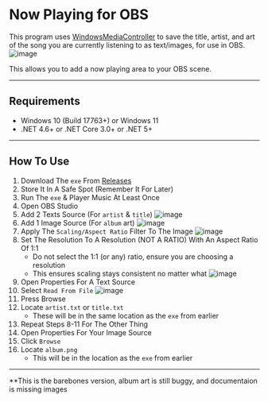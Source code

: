 # Now Playing for OBS

This program uses [WindowsMediaController](https://github.com/DubyaDude/WindowsMediaController/) to save the title, artist, and art of the song you are currently listening to as text/images, for use in OBS.
![image](placeholder_image)

This allows you to add a now playing area to your OBS scene.
***
## Requirements
- Windows 10 (Build 17763+) or Windows 11
- .NET 4.6+ or .NET Core 3.0+ or .NET 5+
***
## How To Use
1) Download The `exe` From [Releases](placeholder_link)
2) Store It In A Safe Spot (Remember It For Later)
3) Run The `exe` & Player Music At Least Once
4) Open OBS Studio
5) Add 2 Texts Source (For `artist` & `title`)
![image](placeholder_image)
6) Add 1 Image Source (For `album` art)
![image](placeholder_image)
7) Apply The `Scaling/Aspect Ratio` Filter To The Image
![image](placeholder_image)
8) Set The Resolution To A Resolution (NOT A RATIO) With An Aspect Ratio Of 1:1
    - Do not select the 1:1 (or any) ratio, ensure you are choosing a resolution
    - This ensures scaling stays consistent no matter what
![image](placeholder_image)
9) Open Properties For A Text Source
10) Select `Read From File`
![image](placeholder_image)
11) Press Browse
12) Locate `artist.txt` or `title.txt`
    - These will be in the same location as the `exe` from earlier
13) Repeat Steps 8-11 For The Other Thing
14) Open Properties For Your Image Source
15) Click `Browse`
16) Locate `album.png`
    - This will be in the location as the `exe` from earlier

***
**This is the barebones version, album art is still buggy, and documentaion is missing images
